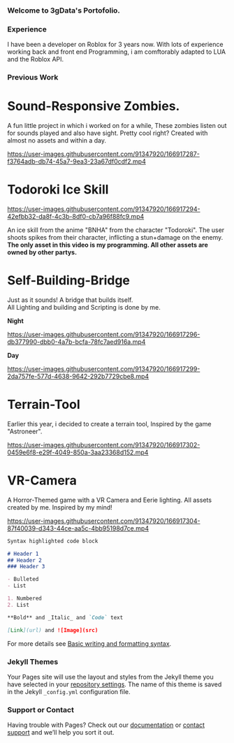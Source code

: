 ### Welcome to 3gData's Portofolio.

### Experience
I have been a developer on Roblox for 3 years now. With lots of experience working back and front end Programming, i am comftorably adapted to LUA and the Roblox API.

### Previous Work
# Sound-Responsive Zombies.
A fun little project in which i worked on for a while, These zombies listen out for sounds played and also have sight. Pretty cool right? Created with almost no assets and within a day.

https://user-images.githubusercontent.com/91347920/166917287-f3764adb-db74-45a7-9ea3-23a67df0cdf2.mp4

# Todoroki Ice Skill

https://user-images.githubusercontent.com/91347920/166917294-42efbb32-da8f-4c3b-8df0-cb7a96f88fc9.mp4

An ice skill from the anime "BNHA" from the character "Todoroki". The user shoots spikes from their character, inflicting a stun+damage on the enemy.\
**The only asset in this video is my programming. All other assets are owned by other partys.**

# Self-Building-Bridge
Just as it sounds! A bridge that builds itself.\
All Lighting and building and Scripting is done by me.

**Night**

https://user-images.githubusercontent.com/91347920/166917296-db377990-dbb0-4a7b-bcfa-78fc7aed916a.mp4

**Day**

https://user-images.githubusercontent.com/91347920/166917299-2da757fe-577d-4638-9642-292b7729cbe8.mp4

# Terrain-Tool
Earlier this year, i decided to create a terrain tool, Inspired by the game "Astroneer".

https://user-images.githubusercontent.com/91347920/166917302-0459e6f8-e29f-4049-850a-3aa23368d152.mp4

# VR-Camera
A Horror-Themed game with a VR Camera and Eerie lighting. All assets created by me. Inspired by my mind!

https://user-images.githubusercontent.com/91347920/166917304-87f40039-d343-44ce-aa5c-4bb95198d7ce.mp4

```markdown
Syntax highlighted code block

# Header 1
## Header 2
### Header 3

- Bulleted
- List

1. Numbered
2. List

**Bold** and _Italic_ and `Code` text

[Link](url) and ![Image](src)
```

For more details see [Basic writing and formatting syntax](https://docs.github.com/en/github/writing-on-github/getting-started-with-writing-and-formatting-on-github/basic-writing-and-formatting-syntax).

### Jekyll Themes

Your Pages site will use the layout and styles from the Jekyll theme you have selected in your [repository settings](https://github.com/3gData/3gData.github.io/settings/pages). The name of this theme is saved in the Jekyll `_config.yml` configuration file.

### Support or Contact

Having trouble with Pages? Check out our [documentation](https://docs.github.com/categories/github-pages-basics/) or [contact support](https://support.github.com/contact) and we’ll help you sort it out.
